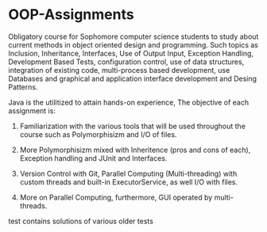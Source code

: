 # OOP-Assignments
Obligatory course for Sophomore computer science students to study about current methods in object oriented design and programming. Such topics as Inclusion, Inheritance, Interfaces, Use of Output Input, Exception Handling, Development Based Tests, configuration control, use of data structures, integration of existing code, multi-process based development, use Databases and graphical and application interface development and Desing Patterns.


Java is the utilitized to attain hands-on experience, The objective of each assignment is:

  1. Familiarization with the various tools that will be used throughout the course such as Polymorphisizm and I/O of files.
  
  2. More Polymorphisizm mixed with Inheritence (pros and cons of each), Exception handling and JUnit and Interfaces.
  
  3. Version Control with Git, Parallel Computing (Multi-threading) with custom threads and built-in ExecutorService, as well I/O with          files.
  
  4. More on Parallel Computing, furthermore, GUI operated by multi-threads.
  
  test contains solutions of various older tests 
